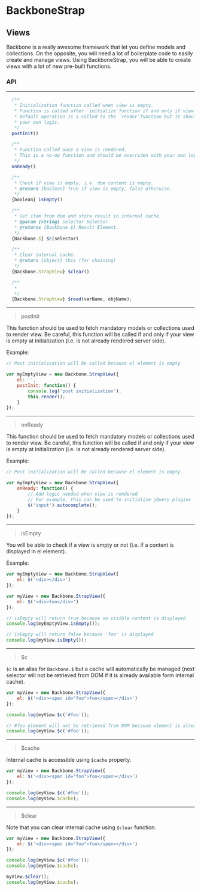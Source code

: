 # BackboneStrap

## Views

Backbone is a really awesome framework that let you define models and collections.
On the opposite, you will need a lot of boilerplate code to easily create and manage views. Using BackboneStrap, you will be able to create views with a lot of new pre-built functions.

### API
___
```javascript
  /**
   * Initialization function called when view is empty.
   * Function is called after `initialize`function if and only if view is empty.
   * Default operation is a called to the `render`function but it should be overriden with
   * your own logic.
   */
  postInit()

  /**
   * Function called once a view is rendered.
   * This is a no-op function and should be overriden with your own logic.
   */
  onReady()

  /**
   * Check if view is empty, i.e. dom content is empty.
   * @return {boolean} True if view is empty, false otherwise.
   */
  {boolean} isEmpty()

  /**
   * Get item from dom and store result in internal cache.
   * @param {string} selector Selector.
   * @returns {Backbone.$} Result Element.
   */
  {Backbone.$} $c(selector)

  /**
   * Clear internal cache.
   * @return {object} this (for chaining)
   */
  {Backbone.StrapView} $clear()

  /**
   * 
   */
  {Backbone.StrapView} $read(varName, objName);
```

___
> postInit

This function should be used to fetch mandatory models or collections used to render view. Be careful, this function will be called if and only if your view is empty at initialization (i.e. is not already rendered server side).

Example:

```javascript
// Post initialization will be called because el element is empty

var myEmptyView = new Backbone.StrapView({
    el: '',
    postInit: function() {
        console.log('post initialization');
        this.render();
    }
});
```

___
> onReady

This function should be used to fetch mandatory models or collections used to render view. Be careful, this function will be called if and only if your view is empty at initialization (i.e. is not already rendered server side).

Example:

```javascript
// Post initialization will be called because el element is empty

var myEmptyView = new Backbone.StrapView({
    onReady: function() {
        // Add logic needed when view is rendered
        // For example, this can be used to initialize jQuery plugins
        $('input').autocomplete();
    }
});
```
___
> isEmpty

You will be able to check if a view is empty or not (i.e. if a content is displayed in el element).

Example:

```javascript
var myEmptyView = new Backbone.StrapView({
    el: $('<div></div>')
});

var myView = new Backbone.StrapView({
    el: $('<div>foo</div>')
});

// isEmpty will return true because no visible content is displayed
console.log(myEmptyView.isEmpty());

// isEmpty will return false because 'foo' is displayed
console.log(myView.isEmpty());
```
___
> $c

`$c` is an alias for `Backbone.$` but a cache will automatically be managed (next selector will not be retrieved from DOM if it is already available form internal cache).

```javascript
var myView = new Backbone.StrapView({
    el: $('<div><span id="foo">foo</span></div>')
});

console.log(myView.$c('#foo'));

// #foo element will not be retrieved from DOM because element is already in $cache
console.log(myView.$c('#foo'));
```
___
> $cache

Internal cache is accessible using `$cache` property.

```javascript
var myView = new Backbone.StrapView({
    el: $('<div><span id="foo">foo</span></div>')
});

console.log(myView.$c('#foo'));
console.log(myView.$cache);
```

___
> $clear

Note that you can clear internal cache using `$clear` function.

```javascript
var myView = new Backbone.StrapView({
    el: $('<div><span id="foo">foo</span></div>')
});

console.log(myView.$c('#foo'));
console.log(myView.$cache);

myView.$clear();
console.log(myView.$cache);
```

